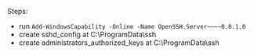 Steps:
- run `Add-WindowsCapability -Online -Name OpenSSH.Server~~~~0.0.1.0`
- create sshd_config at C:\ProgramData\ssh
- create administrators_authorized_keys at C:\ProgramData\ssh